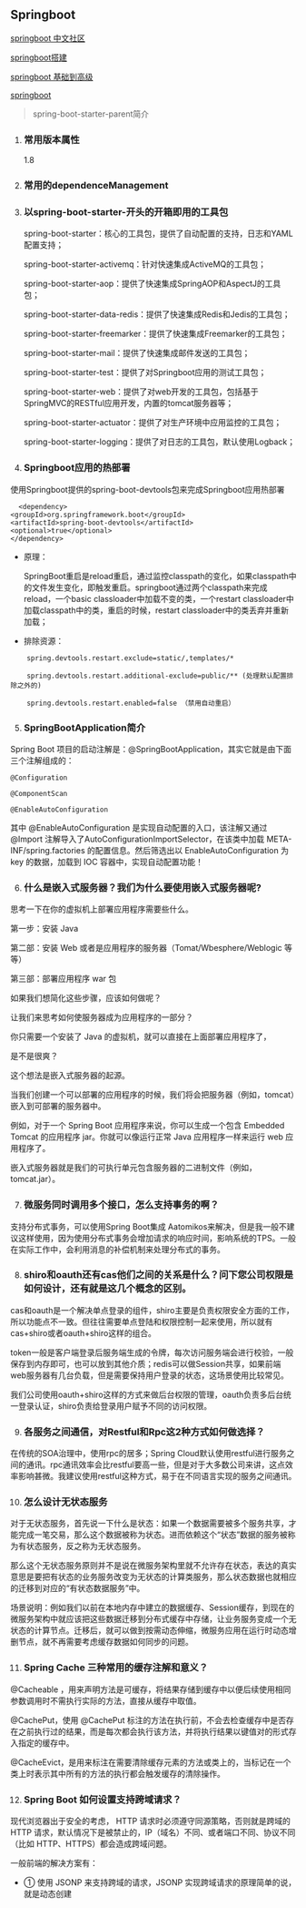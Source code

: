 ## Springboot

[springboot 中文社区](https://springboot.io/)

[springboot搭建](https://start.springboot.io/)

[springboot 基础到高级](https://www.jianshu.com/p/8e3de55d4373)

[springboot ](http://c.biancheng.net/view/4630.html)
>  spring-boot-starter-parent简介

1. ###  常用版本属性  


	 <properties>
	    <java.version>1.8</java.version>
	</properties>

2. ### 常用的dependenceManagement


3. ### 以spring-boot-starter-开头的开箱即用的工具包

    spring-boot-starter：核心的工具包，提供了自动配置的支持，日志和YAML配置支持；

	spring-boot-starter-activemq：针对快速集成ActiveMQ的工具包；

	spring-boot-starter-aop：提供了快速集成SpringAOP和AspectJ的工具包；

	spring-boot-starter-data-redis：提供了快速集成Redis和Jedis的工具包；

	spring-boot-starter-freemarker：提供了快速集成Freemarker的工具包；

	spring-boot-starter-mail：提供了快速集成邮件发送的工具包；

	spring-boot-starter-test：提供了对Springboot应用的测试工具包；

	spring-boot-starter-web：提供了对web开发的工具包，包括基于SpringMVC的RESTful应用开发，内置的tomcat服务器等；

	spring-boot-starter-actuator：提供了对生产环境中应用监控的工具包；

	spring-boot-starter-logging：提供了对日志的工具包，默认使用Logback；


4. ### Springboot应用的热部署




使用Springboot提供的spring-boot-devtools包来完成Springboot应用热部署

	  <dependency>
	<groupId>org.springframework.boot</groupId>
	<artifactId>spring-boot-devtools</artifactId>
	<optional>true</optional>
	</dependency>


- 原理：


	SpringBoot重启是reload重启，通过监控classpath的变化，如果classpath中的文件发生变化，即触发重启。springboot通过两个classpath来完成reload，一个basic classloader中加载不变的类，一个restart classloader中加载classpath中的类，重启的时候，restart classloader中的类丢弃并重新加载；



- 排除资源：


```
	spring.devtools.restart.exclude=static/,templates/*

	spring.devtools.restart.additional-exclude=public/** (处理默认配置排除之外的)

	spring.devtools.restart.enabled=false （禁用自动重启）
```


5. ### SpringBootApplication简介



Spring Boot 项目的启动注解是：@SpringBootApplication，其实它就是由下面三个注解组成的：

	@Configuration
	
	@ComponentScan
	
	@EnableAutoConfiguration

其中 @EnableAutoConfiguration 是实现自动配置的入口，该注解又通过 @Import 注解导入了AutoConfigurationImportSelector，在该类中加载 META-INF/spring.factories 的配置信息。然后筛选出以 EnableAutoConfiguration 为 key 的数据，加载到 IOC 容器中，实现自动配置功能！

6. ### 什么是嵌入式服务器？我们为什么要使用嵌入式服务器呢?




思考一下在你的虚拟机上部署应用程序需要些什么。

第一步：安装 Java

第二部：安装 Web 或者是应用程序的服务器（Tomat/Wbesphere/Weblogic 等等）

第三部：部署应用程序 war 包

如果我们想简化这些步骤，应该如何做呢？

让我们来思考如何使服务器成为应用程序的一部分？

你只需要一个安装了 Java 的虚拟机，就可以直接在上面部署应用程序了，

是不是很爽？

这个想法是嵌入式服务器的起源。

当我们创建一个可以部署的应用程序的时候，我们将会把服务器（例如，tomcat）嵌入到可部署的服务器中。

例如，对于一个 Spring Boot 应用程序来说，你可以生成一个包含 Embedded Tomcat 的应用程序 jar。你就可以像运行正常 Java 应用程序一样来运行 web 应用程序了。

嵌入式服务器就是我们的可执行单元包含服务器的二进制文件（例如，tomcat.jar）。


7. ### 微服务同时调用多个接口，怎么支持事务的啊？

支持分布式事务，可以使用Spring Boot集成 Aatomikos来解决，但是我一般不建议这样使用，因为使用分布式事务会增加请求的响应时间，影响系统的TPS。一般在实际工作中，会利用消息的补偿机制来处理分布式的事务。

8. ### shiro和oauth还有cas他们之间的关系是什么？问下您公司权限是如何设计，还有就是这几个概念的区别。

cas和oauth是一个解决单点登录的组件，shiro主要是负责权限安全方面的工作，所以功能点不一致。但往往需要单点登陆和权限控制一起来使用，所以就有 cas+shiro或者oauth+shiro这样的组合。

token一般是客户端登录后服务端生成的令牌，每次访问服务端会进行校验，一般保存到内存即可，也可以放到其他介质；redis可以做Session共享，如果前端web服务器有几台负载，但是需要保持用户登录的状态，这场景使用比较常见。

我们公司使用oauth+shiro这样的方式来做后台权限的管理，oauth负责多后台统一登录认证，shiro负责给登录用户赋予不同的访问权限。

9. ### 各服务之间通信，对Restful和Rpc这2种方式如何做选择？

在传统的SOA治理中，使用rpc的居多；Spring Cloud默认使用restful进行服务之间的通讯。rpc通讯效率会比restful要高一些，但是对于大多数公司来讲，这点效率影响甚微。我建议使用restful这种方式，易于在不同语言实现的服务之间通讯。


10. ### 怎么设计无状态服务

对于无状态服务，首先说一下什么是状态：如果一个数据需要被多个服务共享，才能完成一笔交易，那么这个数据被称为状态。进而依赖这个“状态”数据的服务被称为有状态服务，反之称为无状态服务。

那么这个无状态服务原则并不是说在微服务架构里就不允许存在状态，表达的真实意思是要把有状态的业务服务改变为无状态的计算类服务，那么状态数据也就相应的迁移到对应的“有状态数据服务”中。

场景说明：例如我们以前在本地内存中建立的数据缓存、Session缓存，到现在的微服务架构中就应该把这些数据迁移到分布式缓存中存储，让业务服务变成一个无状态的计算节点。迁移后，就可以做到按需动态伸缩，微服务应用在运行时动态增删节点，就不再需要考虑缓存数据如何同步的问题。

11. ### Spring Cache 三种常用的缓存注解和意义？



@Cacheable ，用来声明方法是可缓存，将结果存储到缓存中以便后续使用相同参数调用时不需执行实际的方法，直接从缓存中取值。

@CachePut，使用 @CachePut 标注的方法在执行前，不会去检查缓存中是否存在之前执行过的结果，而是每次都会执行该方法，并将执行结果以键值对的形式存入指定的缓存中。

@CacheEvict，是用来标注在需要清除缓存元素的方法或类上的，当标记在一个类上时表示其中所有的方法的执行都会触发缓存的清除操作。

12. ### Spring Boot 如何设置支持跨域请求？



现代浏览器出于安全的考虑， HTTP 请求时必须遵守同源策略，否则就是跨域的 HTTP 请求，默认情况下是被禁止的，IP（域名）不同、或者端口不同、协议不同（比如 HTTP、HTTPS）都会造成跨域问题。

一般前端的解决方案有：

- ① 使用 JSONP 来支持跨域的请求，JSONP 实现跨域请求的原理简单的说，就是动态创建<script>标签，然后利用<script>的 SRC 不受同源策略约束来跨域获取数据。缺点是需要后端配合输出特定的返回信息。
- ② 利用反应代理的机制来解决跨域的问题，前端请求的时候先将请求发送到同源地址的后端，通过后端请求转发来避免跨域的访问。


后来 HTML5 支持了 CORS 协议。CORS 是一个 W3C 标准，全称是”跨域资源共享”（Cross-origin resource sharing），允许浏览器向跨源服务器，发出 XMLHttpRequest 请求，从而克服了 AJAX 只能同源使用的限制。它通过服务器增加一个特殊的 Header[Access-Control-Allow-Origin]来告诉客户端跨域的限制，如果浏览器支持 CORS、并且判断 Origin 通过的话，就会允许 XMLHttpRequest 发起跨域请求。

前端使用了 CORS 协议，就需要后端设置支持非同源的请求，Spring Boot 设置支持非同源的请求有两种方式。

第一，配置 CorsFilter。



```java
@Configuration
public class GlobalCorsConfig {
    @Bean
    public CorsFilter corsFilter() {
        CorsConfiguration config = new CorsConfiguration();
          config.addAllowedOrigin("*");
          config.setAllowCredentials(true);
          config.addAllowedMethod("*");
          config.addAllowedHeader("*");
          config.addExposedHeader("*");

        UrlBasedCorsConfigurationSource configSource = new UrlBasedCorsConfigurationSource();
        configSource.registerCorsConfiguration("/**", config);

        return new CorsFilter(configSource);jvav
    }
}
```

需要配置上述的一段代码。第二种方式稍微简单一些。

第二，在启动类上添加：



```java


public class Application extends WebMvcConfigurerAdapter {  

    @Override  
    public void addCorsMappings(CorsRegistry registry) {  

        registry.addMapping("/**")  
                .allowCredentials(true)  
                .allowedHeaders("*")  
                .allowedOrigins("*")  
                .allowedMethods("*");  

    }  
}  

```

第三 在项目中使用

```java
@Configuration
public class CorsConfig implements WebMvcConfigurer {
    @Override
    public void addCorsMappings(CorsRegistry registry) {
        registry.addMapping("/**")
//                .allowedOrigins("*")
                .allowedOriginPatterns("*")
                .allowedMethods("GET", "HEAD", "POST", "PUT", "DELETE", "OPTIONS")
                .allowCredentials(true)
                .maxAge(3600)
                .allowedHeaders("*");
    }
}
```







12. ## Spring 、Spring Boot 和 Spring Cloud 的关系?

Spring 最初最核心的两大核心功能 Spring Ioc 和 Spring Aop 成就了 Spring，Spring 在这两大核心的功能上不断的发展，才有了 Spring 事务、Spring Mvc 等一系列伟大的产品，最终成就了 Spring 帝国，到了后期 Spring 几乎可以解决企业开发中的所有问题。

Spring Boot 是在强大的 Spring 帝国生态基础上面发展而来，发明 Spring Boot 不是为了取代 Spring ,是为了让人们更容易的使用 Spring 。

Spring Cloud 是一系列框架的有序集合。它利用 Spring Boot 的开发便利性巧妙地简化了分布式系统基础设施的开发，如服务发现注册、配置中心、消息总线、负载均衡、断路器、数据监控等，都可以用 Spring Boot 的开发风格做到一键启动和部署。

Spring Cloud 是为了解决微服务架构中服务治理而提供的一系列功能的开发框架，并且 Spring Cloud 是完全基于 Spring Boot 而开发，Spring Cloud 利用 Spring Boot 特性整合了开源行业中优秀的组件，整体对外提供了一套在微服务架构中服务治理的解决方案。

用一组不太合理的包含关系来表达它们之间的关系。

Spring ioc/aop > Spring > Spring Boot > Spring Cloud



#### Redis 的数据类型有哪些

Redis 五种数据类型，每种数据类型都有相关的命令，几种类型分别如下：

1. String（字符串）
2. List（列表）
3. Hash（字典）
4. Set（集合）
5. Sorted Set（有序集合）

Redis 有五种常见的数据类型，每种数据类型都有各自的使用场景，通用的字符串类型使用最为广泛，普通的 Key/Value 都是这种类型；列表类型使用的场景经常有粉丝列表，关注列表的场景；字典类型即哈希表结构，这个类型的使用场景也很广泛，在各种系统里面都会用到，可以用来存放用户或者设备的信息，类似于 HashMap 的结构；Redis set 提供的功能与列表类型类似也是一个列表的功能，区别是 Set 是去重的；有序集合功能与 Set 一样，只不过是有顺序的。



#### Redis 的内存回收与Key 的过期策略

##### Redis 内存过期策略

###### 过期策略的配置

Redis 随着使用的时间越来越长，占用的内存会越来越大，那么当 Redis 内存不够的时候，我们要知道 Redis 是根据什么策略来淘汰数据的，在配置文件中我们使用 `maxmemory-policy` 来配置策略，如下图



![image-20191113214158260](http://www.justdojava.com/assets/images/2019/java/image_ziyou/02.png)

我们可以看到策略的值由如下几种：

1. volatile-lru: 在所有带有过期时间的 key 中使用 LRU 算法淘汰数据；
2. alkeys-lru: 在所有的 key 中使用最近最少被使用 LRU 算法淘汰数据，保证新加入的数据正常；
3. volatile-random: 在所有带有过期时间的 key 中随机淘汰数据；
4. allkeys-random: 在所有的 key 中随机淘汰数据；
5. volatile-ttl: 在所有带有过期时间的 key 中，淘汰最早会过期的数据；
6. noeviction: 不回收，当达到最大内存的时候，在增加新数据的时候会返回 error，不会清除旧数据，这是 Redis 的默认策略；

> volatile-lru, volatile-random, volatile-ttl 这几种情况在 Redis 中没有带有过期 Key 的时候跟 noeviction 策略是一样的。淘汰策略是可以动态调整的，调整的时候是不需要重启的，原文是这样说的，我们可以根据自己 Redis 的模式来动态调整策略。 ”To pick the right eviction policy is important depending on the access pattern of your application, however you can reconfigure the policy at runtime while the application is running, and monitor the number of cache misses and hits using the Redis INFO output in order to tune your setup.“

###### 策略的执行过程

1. 客户端运行命令，添加数据申请内存；
2. Redis 会检查内存的使用情况，如果已经超过的最大限制，就是根据配置的内存淘汰策略去淘汰相应的 key，从而保证新数据正常添加；
3. 继续执行命令。

###### 近似的 LRU 算法

Redis 中的 LRU 算法不是精确的 LRU 算法，而是一种经过采样的LRU，我们可以通过在配置文件中设置 `maxmemory-samples 5` 来设置采样的大小，默认值为 5，我们可以自行调整。官方提供的采用对比如下，我们可以看到当采用数设置为 10 的时候已经很接近真实的 LRU 算法了。



##### Key 的过期策略

设置带有

过期时间的 key

前面介绍了 Redis 的内存回收策略，下面我们看看 Key 的过期策略，提到 Key 的过期策略，我们说的当然是带有 expire 时间的 key，如下

![image-20191113233350118](http://www.justdojava.com/assets/images/2019/java/image_ziyou/04.png)



通过 `redis> set name ziyouu ex 100` 命令我们在 Redis 中设置一个 key 为 name，值为 ziyouu 的数据，从上面的截图中我们可以看到右下角有个 TTL，并且每次刷新都是在减少的，说明我们设置带有过期时间的 key 成功了。



###### Redis 如何清除带有过期时间的 key

对于如何清除过期的 key 通常我们很自然的可以想到就是我们可以给每个 key 加一个定时器，这样当时间到达过期时间的时候就自动删除 key，这种策略我们叫**定时策略**。这种方式对内存是友好的，因为可以及时清理过期的可以，但是由于每个带有过期时间的 key 都需要一个定时器，所以这种方式对 CPU 是不友好的，会占用很多的 CPU，另外这种方式是一种主动的行为。

有主动也有被动，我们可以不用定时器，而是在每次访问一个 key 的时候再去判断这个 key 是否到达过期时间了，过期了就删除掉。这种方式我们叫做**惰性策略**，这种方式对 CPU 是友好的，但是对应的也有一个问题，就是如果这些过期的 key 我们再也不会访问，那么永远就不会删除了。

Redis 服务器在真正实现的时候上面的两种方式都会用到，这样就可以得到一种折中的方式。另外在**定时策略**中，从官网我们可以看到如下说明

> Specifically this is what Redis does 10 times per second:
>
> 1. Test 20 random keys from the set of keys with an associated expire.
> 2. Delete all the keys found expired.
> 3. If more than 25% of keys were expired, start again from step 1.

意思是说 Redis 会在有过期时间的 Key 集合中随机 20 个出来，删掉已经过期的 Key，如果比例超过 25%，再重新执行操作。每秒中会执行 10 个这样的操作。

#### Redis是什么？

解读

Redis（Remote Dictionary Server )，即远程字典服务，是一个开源的使用ANSI [C语言](https://baike.baidu.com/item/C语言)编写、支持网络、可基于内存亦可持久化的日志型、Key-Value[数据库](https://baike.baidu.com/item/数据库/103728)，并提供多种语言的API。从2010年3月15日起，Redis的开发工作由VMware主持。从2013年5月开始，Redis的开发由[Pivotal](https://baike.baidu.com/item/Pivotal)赞助。

redis是一个key-value存储系统，一个高性能的key-value数据库，支持主从同步，

启动Redis-server **进行持久化存储**



## **NoSQL概述**

### **什么是NoSQL**

NoSQL不仅仅是SQL，它是Not Only SQL 的缩写，也是众多非关系型数据库的统称NoSQL和关系型数据库一样，也是用来存储数据的仓库。

为什么需要NoSQL？
随着互联网的高速发展，数据量、访问量呈爆发式式增长。比如12306中国铁路票务系统。
一年售出车票有30多亿张；
网上售票比例超过了80%；
互联网高峰日售出车票达到了1282多万张；
高峰时每秒售票超出1000张；
网站高峰日访问量超过了1600亿次……
12306售票系统
已成为全球最大的票务交易系统
中国人民彻夜排队买票已成为历史

这么多的数据都是需要存储的，然而传统的关系型数据库面对这些海量数据的存储，以及实现高访问量、高并发读/写，就会显的力不从心，尤其是当面对超大规模、高并发、高吞吐量的大型动态网站的时候，就会暴露出很多难以克服的问题，影响用户体验。为了满足对海量数据的高速存储需求，实现高并发、高吞吐量，NoSQL应运而生。NoSQL的出现可以解决传统关系型数据库所不能解决的问题。 

### **NoSQL特点**

1. 容易扩展，方便使用，数据之间没有关系。
2. 数据模型非常灵活，无需提前为要存储的数据建立字段类型，随时可以存储自定义的数据格式。
3. 适合大数据量、高性能的存储。
4. 具有高并发读/写、高可用性。



